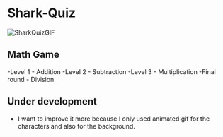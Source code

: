 # Shark-Quiz
![SharkQuizGIF](https://user-images.githubusercontent.com/73097560/97109908-f9a22200-1710-11eb-9a69-607a6fb4d30f.gif)

## Math Game
-Level 1 - Addition
-Level 2 - Subtraction
-Level 3 - Multiplication
-Final round - Division

## Under development
- I want to improve it more because I only used animated gif for the characters and also for the background.

